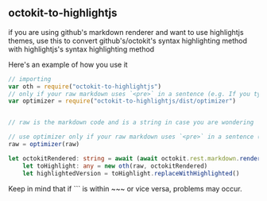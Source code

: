 ## octokit-to-highlightjs

if you are using github's markdown renderer and want to use highlightjs themes, use this to convert github's/octokit's syntax highlighting method with highlightjs's syntax highlighting method

Here's an example of how you use it

```typescript
// importing
var oth = require("octokit-to-highlightjs")
// only if your raw markdown uses `<pre>` in a sentence (e.g. If you typed something like: "the tag <pre> is used to...")
var optimizer = require("octokit-to-highlightjs/dist/optimizer")


// raw is the markdown code and is a string in case you are wondering

// use optimizer only if your raw markdown uses `<pre>` in a sentence (e.g. If you typed something like: "the tag <pre> is used to...")
raw = optimizer(raw)

let octokitRendered: string = await (await octokit.rest.markdown.render({text: raw, mode: "markdown"})).data
    let toHighlight: any = new oth(raw, octokitRendered)
    let highlightedVersion = toHighlight.replaceWithHighlighted()
```

Keep in mind that if ``` is within ~~~ or vice versa, problems may occur.